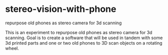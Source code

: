 # stereo-vision-with-phone
repurpose old phones as stereo camera for 3d scanning

This is an experiment to repurpose old phones as stereo camera for 3d scanning. Goal is to create a software that will be used in tandem with some 3d printed parts and one or two old phones to 3D scan objects on a rotating wheel.
